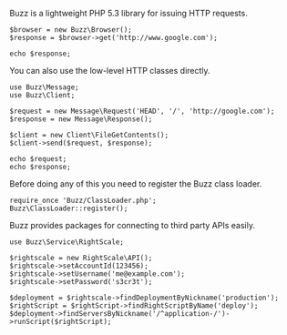 Buzz is a lightweight PHP 5.3 library for issuing HTTP requests.

    $browser = new Buzz\Browser();
    $response = $browser->get('http://www.google.com');

    echo $response;

You can also use the low-level HTTP classes directly.

    use Buzz\Message;
    use Buzz\Client;

    $request = new Message\Request('HEAD', '/', 'http://google.com');
    $response = new Message\Response();

    $client = new Client\FileGetContents();
    $client->send($request, $response);

    echo $request;
    echo $response;

Before doing any of this you need to register the Buzz class loader.

    require_once 'Buzz/ClassLoader.php';
    Buzz\ClassLoader::register();

Buzz provides packages for connecting to third party APIs easily.

    use Buzz\Service\RightScale;

    $rightscale = new RightScale\API();
    $rightscale->setAccountId(123456);
    $rightscale->setUsername('me@example.com');
    $rightscale->setPassword('s3cr3t');

    $deployment = $rightscale->findDeploymentByNickname('production');
    $rightScript = $rightScript->findRightScriptByName('deploy');
    $deployment->findServersByNickname('/^application-/')->runScript($rightScript);
